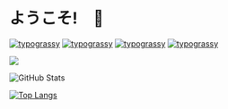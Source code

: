 # ようこそ!　👋

[![typograssy](https://typograssy.deno.dev/api?text=こんにちは！%20Hello%20World)](https://github.com/kawarimidoll/typograssy)
[![typograssy](https://typograssy.deno.dev/api?text=こんにちは！%20Hello%20World&bg=000000&frame=ffffff)](https://github.com/kawarimidoll/typograssy)
[![typograssy](https://typograssy.deno.dev/api?text=こんにちは！%20Hello%20World&l1=ff0000&l2=00ff00&l3=0000ff&l4=ff00ff)](https://github.com/kawarimidoll/typograssy)
[![typograssy](https://typograssy.deno.dev/api?text=こんにちは！%20Hello%20World&speed=100)](https://github.com/kawarimidoll/typograssy)


![](https://github-profile-summary-cards.vercel.app/api/cards/profile-details?username=maple0603&theme=vue)

![GitHub Stats](https://github-readme-stats.vercel.app/api?username=maple0603&show_icons=true)

[![Top Langs](https://github-readme-stats.vercel.app/api/top-langs/?username=maple0603&layout=compact&langs_count=6)](https://github.com/anuraghazra/github-readme-stats)
